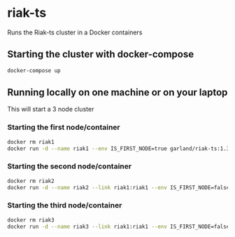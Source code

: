 riak-ts
=============

Runs the Riak-ts cluster in a Docker containers

## Starting the cluster with docker-compose

```bash
docker-compose up
```

## Running locally on one machine or on your laptop
This will start a 3 node cluster

### Starting the first node/container

```bash
docker rm riak1
docker run -d --name riak1 --env IS_FIRST_NODE=true garland/riak-ts:1.3.0-1
```

### Starting the second node/container

```bash
docker rm riak2
docker run -d --name riak2 --link riak1:riak1 --env IS_FIRST_NODE=false garland/riak-ts:1.3.0-1
```

### Starting the third node/container

```bash
docker rm riak3
docker run -d --name riak3 --link riak1:riak1 --env IS_FIRST_NODE=false garland/riak-ts:1.3.0-1
```
